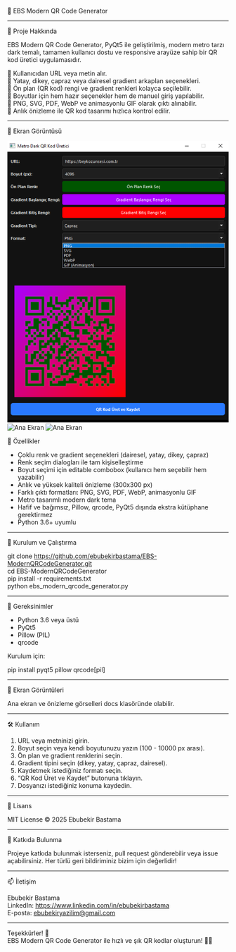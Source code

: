 🚀 EBS Modern QR Code Generator

---

📌 Proje Hakkında

EBS Modern QR Code Generator, PyQt5 ile geliştirilmiş, modern metro tarzı dark temalı,
tamamen kullanıcı dostu ve responsive arayüze sahip bir QR kod üretici uygulamasıdır.

🔹 Kullanıcıdan URL veya metin alır. <br>
🔹 Yatay, dikey, çapraz veya dairesel gradient arkaplan seçenekleri.<br>
🔹 Ön plan (QR kod) rengi ve gradient renkleri kolayca seçilebilir.<br>
🔹 Boyutlar için hem hazır seçenekler hem de manuel giriş yapılabilir.<br>
🔹 PNG, SVG, PDF, WebP ve animasyonlu GIF olarak çıktı alınabilir.<br>
🔹 Anlık önizleme ile QR kod tasarımı hızlıca kontrol edilir.<br>

---

📸 Ekran Görüntüsü

![Ana Ekran](s1.png)
![Ana Ekran](s2.png)
![Ana Ekran](s3.png)

🎯 Özellikler

- Çoklu renk ve gradient seçenekleri (dairesel, yatay, dikey, çapraz)
- Renk seçim dialogları ile tam kişiselleştirme
- Boyut seçimi için editable combobox (kullanıcı hem seçebilir hem yazabilir)
- Anlık ve yüksek kaliteli önizleme (300x300 px)
- Farklı çıktı formatları: PNG, SVG, PDF, WebP, animasyonlu GIF
- Metro tasarımlı modern dark tema
- Hafif ve bağımsız, Pillow, qrcode, PyQt5 dışında ekstra kütüphane gerektirmez
- Python 3.6+ uyumlu

---

🚀 Kurulum ve Çalıştırma

git clone https://github.com/ebubekirbastama/EBS-ModernQRCodeGenerator.git<br>
cd EBS-ModernQRCodeGenerator<br>
pip install -r requirements.txt<br>
python ebs_modern_qrcode_generator.py<br>

---

🧰 Gereksinimler

- Python 3.6 veya üstü
- PyQt5
- Pillow (PIL)
- qrcode

Kurulum için:

pip install pyqt5 pillow qrcode[pil]

---

📸 Ekran Görüntüleri

Ana ekran ve önizleme görselleri docs klasöründe olabilir.

---

🛠️ Kullanım

1. URL veya metninizi girin.
2. Boyut seçin veya kendi boyutunuzu yazın (100 - 10000 px arası).
3. Ön plan ve gradient renklerini seçin.
4. Gradient tipini seçin (dikey, yatay, çapraz, dairesel).
5. Kaydetmek istediğiniz formatı seçin.
6. “QR Kod Üret ve Kaydet” butonuna tıklayın.
7. Dosyanızı istediğiniz konuma kaydedin.

---

📄 Lisans

MIT License © 2025 Ebubekir Bastama

---

🤝 Katkıda Bulunma

Projeye katkıda bulunmak isterseniz, pull request gönderebilir veya issue açabilirsiniz.
Her türlü geri bildiriminiz bizim için değerlidir!

---

📫 İletişim

Ebubekir Bastama  
LinkedIn: https://www.linkedin.com/in/ebubekirbastama  
E-posta: ebubekiryazilim@gmail.com

---

Teşekkürler! 🙏  
EBS Modern QR Code Generator ile hızlı ve şık QR kodlar oluşturun! 🚀📱
